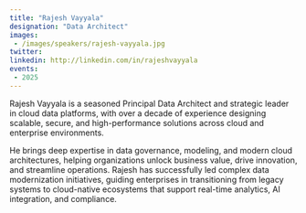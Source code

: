 ```yaml
---
title: "Rajesh Vayyala"
designation: "Data Architect"
images:
 - /images/speakers/rajesh-vayyala.jpg
twitter: 
linkedin: http://linkedin.com/in/rajeshvayyala
events:
 - 2025
---
```


Rajesh Vayyala is a seasoned Principal Data Architect and strategic leader in cloud data platforms, with over a decade of experience designing scalable, secure, and high-performance solutions across cloud and enterprise environments.

He brings deep expertise in data governance, modeling, and modern cloud architectures, helping organizations unlock business value, drive innovation, and streamline operations. Rajesh has successfully led complex data modernization initiatives, guiding enterprises in transitioning from legacy systems to cloud-native ecosystems that support real-time analytics, AI integration, and compliance.